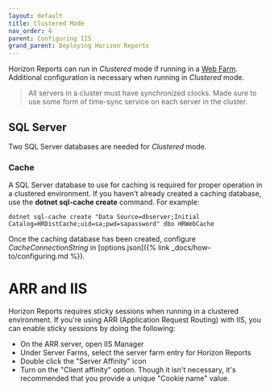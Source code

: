 ```yaml
---
layout: default
title: Clustered Mode
nav_order: 4
parent: Configuring IIS
grand_parent: Deploying Horizon Reports
---
```


Horizon Reports can run in *Clustered* mode if running in a [Web Farm](https://docs.microsoft.com/en-us/iis/web-hosting/scenario-build-a-web-farm-with-iis-servers/configure-a-web-farm-with-iis-servers). Additional configuration is necessary when running in *Clustered* mode.

> All servers in a cluster must have synchronized clocks. Made sure to use some form of time-sync service on each server in the cluster.

## SQL Server
Two SQL Server databases are needed for *Clustered* mode.

### Cache
A SQL Server database to use for caching is required for proper operation in a clustered environment. If you haven't already created a caching database, use the **dotnet sql-cache create** command. For example:
```
dotnet sql-cache create "Data Source=dbserver;Initial Catalog=HRDistCache;uid=sa;pwd=sapassword" dbo HRWebCache
```

Once the caching database has been created, configure *CacheConnectionString* in [options.json]({% link _docs/how-to/configuring.md %}).

# ARR and IIS

Horizon Reports requires sticky sessions when running in a clustered environment. If you're using ARR (Application Request Routing) with IIS, you can enable sticky sessions by doing the following:

- On the ARR server, open IIS Manager
- Under Server Farms, select the server farm entry for Horizon Reports
- Double click the "Server Affinity" icon
- Turn on the "Client affinity" option. Though it isn't necessary, it's recommended that you provide a unique "Cookie name" value.
